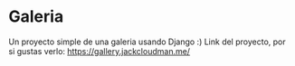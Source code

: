# Galeria
Un proyecto simple de una galeria usando Django :) 
Link del proyecto, por si gustas verlo: https://gallery.jackcloudman.me/
